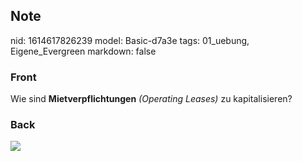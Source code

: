 ## Note
nid: 1614617826239
model: Basic-d7a3e
tags: 01_uebung, Eigene_Evergreen
markdown: false

### Front
Wie sind <b>Mietverpflichtungen</b> <i>(Operating Leases)</i> zu
kapitalisieren?

### Back
<div><img src="paste-2bd605afa5ccffb3e759bf44ea6d0194968f02a5.jpg">
</div><div>
</div>
